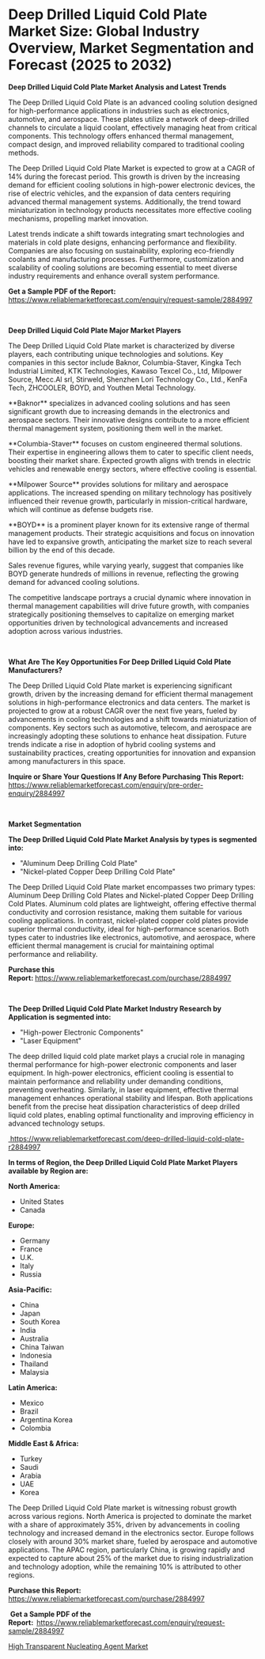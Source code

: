 <p><h1>Deep Drilled Liquid Cold Plate Market Size: Global Industry Overview, Market Segmentation and Forecast (2025 to 2032)</h1></p><p><strong>Deep Drilled Liquid Cold Plate Market Analysis and Latest Trends</strong></p>
<p><p>The Deep Drilled Liquid Cold Plate is an advanced cooling solution designed for high-performance applications in industries such as electronics, automotive, and aerospace. These plates utilize a network of deep-drilled channels to circulate a liquid coolant, effectively managing heat from critical components. This technology offers enhanced thermal management, compact design, and improved reliability compared to traditional cooling methods.</p><p>The Deep Drilled Liquid Cold Plate Market is expected to grow at a CAGR of 14% during the forecast period. This growth is driven by the increasing demand for efficient cooling solutions in high-power electronic devices, the rise of electric vehicles, and the expansion of data centers requiring advanced thermal management systems. Additionally, the trend toward miniaturization in technology products necessitates more effective cooling mechanisms, propelling market innovation.</p><p>Latest trends indicate a shift towards integrating smart technologies and materials in cold plate designs, enhancing performance and flexibility. Companies are also focusing on sustainability, exploring eco-friendly coolants and manufacturing processes. Furthermore, customization and scalability of cooling solutions are becoming essential to meet diverse industry requirements and enhance overall system performance.</p></p>
<p><strong>Get a Sample PDF of the Report:&nbsp;</strong> <a href="https://www.reliablemarketforecast.com/enquiry/request-sample/2884997?utm_campaign=3071&utm_medium=2&utm_source=Github&utm_content=ia&utm_term=13032025&utm_id=deep-drilled-liquid-cold-plate">https://www.reliablemarketforecast.com/enquiry/request-sample/2884997</a></p>
<p>&nbsp;</p>
<p><strong>Deep Drilled Liquid Cold Plate Major Market Players</strong></p>
<p><p>The Deep Drilled Liquid Cold Plate market is characterized by diverse players, each contributing unique technologies and solutions. Key companies in this sector include Baknor, Columbia-Staver, Kingka Tech Industrial Limited, KTK Technologies, Kawaso Texcel Co., Ltd, Milpower Source, Mecc.Al srl, Stirweld, Shenzhen Lori Technology Co., Ltd., KenFa Tech, ZHCOOLER, BOYD, and Youthen Metal Technology.</p><p>**Baknor** specializes in advanced cooling solutions and has seen significant growth due to increasing demands in the electronics and aerospace sectors. Their innovative designs contribute to a more efficient thermal management system, positioning them well in the market.</p><p>**Columbia-Staver** focuses on custom engineered thermal solutions. Their expertise in engineering allows them to cater to specific client needs, boosting their market share. Expected growth aligns with trends in electric vehicles and renewable energy sectors, where effective cooling is essential.</p><p>**Milpower Source** provides solutions for military and aerospace applications. The increased spending on military technology has positively influenced their revenue growth, particularly in mission-critical hardware, which will continue as defense budgets rise.</p><p>**BOYD** is a prominent player known for its extensive range of thermal management products. Their strategic acquisitions and focus on innovation have led to expansive growth, anticipating the market size to reach several billion by the end of this decade.</p><p>Sales revenue figures, while varying yearly, suggest that companies like BOYD generate hundreds of millions in revenue, reflecting the growing demand for advanced cooling solutions. </p><p>The competitive landscape portrays a crucial dynamic where innovation in thermal management capabilities will drive future growth, with companies strategically positioning themselves to capitalize on emerging market opportunities driven by technological advancements and increased adoption across various industries.</p></p>
<p>&nbsp;</p>
<p><strong>What Are The Key Opportunities For Deep Drilled Liquid Cold Plate Manufacturers?</strong></p>
<p><p>The Deep Drilled Liquid Cold Plate market is experiencing significant growth, driven by the increasing demand for efficient thermal management solutions in high-performance electronics and data centers. The market is projected to grow at a robust CAGR over the next five years, fueled by advancements in cooling technologies and a shift towards miniaturization of components. Key sectors such as automotive, telecom, and aerospace are increasingly adopting these solutions to enhance heat dissipation. Future trends indicate a rise in adoption of hybrid cooling systems and sustainability practices, creating opportunities for innovation and expansion among manufacturers in this space.</p></p>
<p><strong>Inquire or Share Your Questions If Any Before Purchasing This Report:</strong> <a href="https://www.reliablemarketforecast.com/enquiry/pre-order-enquiry/2884997?utm_campaign=3071&utm_medium=2&utm_source=Github&utm_content=ia&utm_term=13032025&utm_id=deep-drilled-liquid-cold-plate">https://www.reliablemarketforecast.com/enquiry/pre-order-enquiry/2884997</a></p>
<p>&nbsp;</p>
<p><strong>Market Segmentation</strong></p>
<p><strong>The Deep Drilled Liquid Cold Plate Market Analysis by types is segmented into:</strong></p>
<p><ul><li>"Aluminum Deep Drilling Cold Plate"</li><li>"Nickel-plated Copper Deep Drilling Cold Plate"</li></ul></p>
<p><p>The Deep Drilled Liquid Cold Plate market encompasses two primary types: Aluminum Deep Drilling Cold Plates and Nickel-plated Copper Deep Drilling Cold Plates. Aluminum cold plates are lightweight, offering effective thermal conductivity and corrosion resistance, making them suitable for various cooling applications. In contrast, nickel-plated copper cold plates provide superior thermal conductivity, ideal for high-performance scenarios. Both types cater to industries like electronics, automotive, and aerospace, where efficient thermal management is crucial for maintaining optimal performance and reliability.</p></p>
<p><strong>Purchase this Report:&nbsp;</strong><a href="https://www.reliablemarketforecast.com/purchase/2884997?utm_campaign=3071&utm_medium=2&utm_source=Github&utm_content=ia&utm_term=13032025&utm_id=deep-drilled-liquid-cold-plate">https://www.reliablemarketforecast.com/purchase/2884997</a></p>
<p>&nbsp;</p>
<p><strong>The Deep Drilled Liquid Cold Plate Market Industry Research by Application is segmented into:</strong></p>
<p><ul><li>"High-power Electronic Components"</li><li>"Laser Equipment"</li></ul></p>
<p><p>The deep drilled liquid cold plate market plays a crucial role in managing thermal performance for high-power electronic components and laser equipment. In high-power electronics, efficient cooling is essential to maintain performance and reliability under demanding conditions, preventing overheating. Similarly, in laser equipment, effective thermal management enhances operational stability and lifespan. Both applications benefit from the precise heat dissipation characteristics of deep drilled liquid cold plates, enabling optimal functionality and improving efficiency in advanced technology setups.</p></p>
<p><a href="https://www.reliablemarketforecast.com/deep-drilled-liquid-cold-plate-r2884997?utm_campaign=3071&utm_medium=2&utm_source=Github&utm_content=ia&utm_term=13032025&utm_id=deep-drilled-liquid-cold-plate">&nbsp;https://www.reliablemarketforecast.com/deep-drilled-liquid-cold-plate-r2884997</a></p>
<p><strong>In terms of Region, the Deep Drilled Liquid Cold Plate Market Players available by Region are:</strong></p>
<p>
    <p> <strong> North America: </strong>
        <ul>
            <li>United States</li>
            <li>Canada</li>
        </ul>
        </p> 
    <p> <strong> Europe: </strong>
        <ul>
            <li>Germany</li>
            <li>France</li>
            <li>U.K.</li>
            <li>Italy</li>
            <li>Russia</li>
        </ul>
        </p> 
    <p> <strong> Asia-Pacific: </strong>
        <ul>
            <li>China</li>
            <li>Japan</li>
            <li>South Korea</li>
            <li>India</li>
            <li>Australia</li>
            <li>China Taiwan</li>
            <li>Indonesia</li>
            <li>Thailand</li>
            <li>Malaysia</li>
        </ul>
        </p> 
    <p> <strong> Latin America: </strong>
        <ul>
            <li>Mexico</li>
            <li>Brazil</li>
            <li>Argentina Korea</li>
            <li>Colombia</li>
        </ul>
        </p> 
    <p> <strong> Middle East & Africa: </strong>
        <ul>
            <li>Turkey</li>
            <li>Saudi</li>
            <li>Arabia</li>
            <li>UAE</li>
            <li>Korea</li>
        </ul>
    </p>
    </p>
<p><p>The Deep Drilled Liquid Cold Plate market is witnessing robust growth across various regions. North America is projected to dominate the market with a share of approximately 35%, driven by advancements in cooling technology and increased demand in the electronics sector. Europe follows closely with around 30% market share, fueled by aerospace and automotive applications. The APAC region, particularly China, is growing rapidly and expected to capture about 25% of the market due to rising industrialization and technology adoption, while the remaining 10% is attributed to other regions.</p></p>
<p><strong>Purchase this Report: </strong><a href="https://www.reliablemarketforecast.com/purchase/2884997?utm_campaign=3071&utm_medium=2&utm_source=Github&utm_content=ia&utm_term=13032025&utm_id=deep-drilled-liquid-cold-plate">https://www.reliablemarketforecast.com/purchase/2884997</a></p>
<p>&nbsp;<strong>Get a Sample PDF of the Report:&nbsp;&nbsp;</strong><a href="https://www.reliablemarketforecast.com/enquiry/request-sample/2884997?utm_campaign=3071&utm_medium=2&utm_source=Github&utm_content=ia&utm_term=13032025&utm_id=deep-drilled-liquid-cold-plate">https://www.reliablemarketforecast.com/enquiry/request-sample/2884997</a></p>
<p><strong></strong></p>
<p><p><a href="https://github.com/leyesamilej/Market-Research-Report-List-1/blob/main/high-transparent-nucleating-agent-market.md?utm_campaign=3071&utm_medium=2&utm_source=Github&utm_content=ia&utm_term=13032025&utm_id=deep-drilled-liquid-cold-plate">High Transparent Nucleating Agent Market</a></p></p>